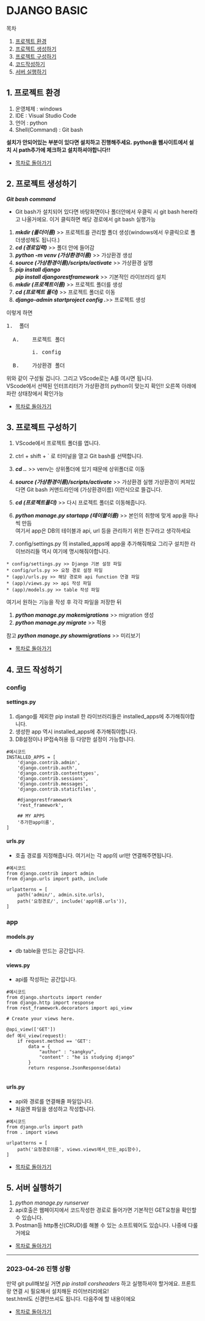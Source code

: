 # DJANGO BASIC
목차
1. [프로젝트 환경](#1-프로젝트-환경)
2. [프로젝트 생성하기](#2-프로젝트-생성하기)
3. [프로젝트 구성하기](#3-프로젝트-구성하기)
4. [코드작성하기](#4-코드-작성하기)
5. [서버 실행하기](#5-서버-실행하기)


## 1. 프로젝트 환경
1. 운영체제 : windows
2. IDE : Visual Studio Code
3. 언어 : python
4. Shell(Command) : Git bash  

**설치가 안되어있는 부분이 있다면 설치하고 진행해주세요. python을 웹사이트에서 설치 시 path추가에 체크하고 설치하셔야합니다!!**

- [목차로 돌아가기](#django-basic)

## 2. 프로젝트 생성하기

**_Git bash command_**
- Git bash가 설치되어 있다면 바탕화면이나 폴더안에서 우클릭 시 git bash here라고 나올거에요.
    이거 클릭하면 해당 경로에서 git bash 실행가능
1. **_mkdir (폴더이름)_** >> 프로젝트를 관리할 폴더 생성(windows에서 우클릭으로 폴더생성해도 됩니다.)
2. **_cd (경로입력)_** >> 폴더 안에 들어감
3. **_python -m venv (가상환경이름)_** >> 가상환경 생성
4. **_source (가상환경이름)/scripts/activate_** >> 가상환경 실행
5. **_pip install django_**   
**_pip install djangorestframework_** >> 기본적인 라이브러리 설치
6. **_mkdir (프로젝트이름)_** >> 프로젝트 폴더를 생성
7. **_cd (프로젝트 폴더)_** >> 프로젝트 폴더로 이동
7. **_django-admin startproject config ._**>> 프로젝트 생성  

이렇게 하면
<pre>
1.	폴더

  A.	프로젝트 폴더
  
        i. config
        
  B.	가상환경 폴더
</pre>
위와 같이 구성될 겁니다. 그리고 VScode로는 A를 여시면 됩니다.    
VScode에서 선택된 인터프리터가 가상환경의 python이 맞는지 확인!! 오른쪽 아래에 파란 상태창에서 확인가능

- [목차로 돌아가기](#django-basic)

## 3. 프로젝트 구성하기

1. VScode에서 프로젝트 폴더를 엽니다.
2. ctrl + shift + ` 로 터미널을 열고 Git bash를 선택합니다.
3. **_cd .._** >> venv는 상위폴더에 있기 때문에 상위폴더로 이동
4. **_source (가상환경이름)/scripts/activate_** >> 가상환경 실행
가상환경이 켜져있다면 Git bash 커맨드라인에 (가상환경이름) 이런식으로 뜰겁니다.
5. **_cd (프로젝트폴더)_** >> 다시 프로젝트 폴더로 이동해줍니다.

1. **_python manage.py startapp (테이블이름)_** >> 본인의 취향에 맞게 app을 하나씩 만듬   
	여기서 app은 DB의 테이블과 api, url 등을 관리하기 위한 친구라고 생각하세요
2. config/settings.py 의 installed_apps에 app을 추가해줘해요 그리구 설치한 라이브러리들 역시 여기에 명시해줘야합니다.

```
* config/settings.py >> Django 기본 설정 파일   
* config/urls.py >> 요청 경로 설정 파일   
* (app)/urls.py >> 해당 경로와 api function 연결 파일
* (app)/views.py >> api 작성 파일
* (app)/models.py >> table 작성 파일
```

여기서 원하는 기능을 작성 후 각각 파일을 저장한 뒤

1. **_python manage.py makemigrations_** >> migration 생성
2. **_python manage.py migrate_** >> 적용   

참고 **_python manage.py showmigrations_** >> 미리보기

- [목차로 돌아가기](#django-basic)

## 4. 코드 작성하기

### config

#### settings.py
1. django를 제외한 pip install 한 라이브러리들은 installed_apps에 추가해줘야합니다.
2. 생성한 app 역시 installed_apps에 추가해줘야합니다.
3. DB설정이나 IP접속허용 등 다양한 설정이 가능합니다.

```
#예시코드
INSTALLED_APPS = [
    'django.contrib.admin',
    'django.contrib.auth',
    'django.contrib.contenttypes',
    'django.contrib.sessions',
    'django.contrib.messages',
    'django.contrib.staticfiles',

    #djangorestframework
    'rest_framework',
    
    ## MY APPS
    '추가한app이름',
]
```

#### urls.py
- 호출 경로를 지정해줍니다. 여기서는 각 app의 url만 연결해주면됩니다.

```
#예시코드
from django.contrib import admin
from django.urls import path, include

urlpatterns = [
    path('admin/', admin.site.urls),
    path('요청경로/', include('app이름.urls')),
]
```

### app

#### models.py
- db table을 만드는 공간입니다.

#### views.py
- api를 작성하는 공간입니다.

```
#예시코드
from django.shortcuts import render
from django.http import response
from rest_framework.decorators import api_view

# Create your views here.

@api_view(['GET'])
def 예시_view(request):
    if request.method == 'GET':
        data = {
            "author" : "sangkyu",
            "content" : "he is studying django"
        }
        return response.JsonResponse(data)
    
```

#### urls.py
- api와 경로를 연결해줄 파일입니다.
- 처음엔 파일을 생성하고 작성합니다.

```
#예시코드
from django.urls import path
from . import views

urlpatterns = [
    path('요청경로이름', views.views에서_만든_api함수),
]

```

- [목차로 돌아가기](#django-basic)

## 5. 서버 실행하기

1. *python manage.py runserver*
2. api호출은 웹페이지에서 코드작성한 경로로 들어가면 기본적인 GET요청을 확인할 수 있습니다.
3. Postman등 http통신(CRUD)를 해볼 수 있는 소프트웨어도 있습니다. 나중에 다룰거에요

- [목차로 돌아가기](#django-basic)
<hr/>

### 2023-04-26 진행 상황
만약 git pull해보실 거면 *pip install corsheaders* 하고 실행하셔야 할거에요. 프론트랑 연결 시 필요해서 설치해둔 라이브러리에요!   
test.html도 신경안쓰셔도 됩니다. 다음주에 할 내용이에요

- [목차로 돌아가기](#django-basic)
